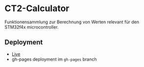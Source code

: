 # CT2-Calculator

Funktionensammlung zur Berechnung von Werten relevant für den STM32f4x microcontroller.

## Deployment

* [Live](https://calc.ct2.luk4s.dev/#/)
* gh-pages deployment im `gh-pages` branch
